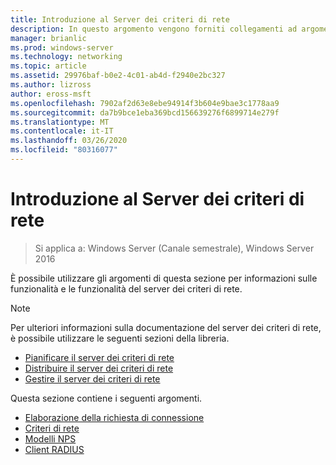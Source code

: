 ```yaml
---
title: Introduzione al Server dei criteri di rete
description: In questo argomento vengono forniti collegamenti ad argomenti introduttivi per server dei criteri di rete in Windows Server 2016 e sono inclusi collegamenti a informazioni aggiuntive su NPS.
manager: brianlic
ms.prod: windows-server
ms.technology: networking
ms.topic: article
ms.assetid: 29976baf-b0e2-4c01-ab4d-f2940e2bc327
ms.author: lizross
author: eross-msft
ms.openlocfilehash: 7902af2d63e8ebe94914f3b604e9bae3c1778aa9
ms.sourcegitcommit: da7b9bce1eba369bcd156639276f6899714e279f
ms.translationtype: MT
ms.contentlocale: it-IT
ms.lasthandoff: 03/26/2020
ms.locfileid: "80316077"
---
```

# <a name="getting-started-with-network-policy-server"></a>Introduzione al Server dei criteri di rete

>Si applica a: Windows Server (Canale semestrale), Windows Server 2016

È possibile utilizzare gli argomenti di questa sezione per informazioni sulle funzionalità e le funzionalità del server dei criteri di rete.  
  
>[!NOTE]
>Per ulteriori informazioni sulla documentazione del server dei criteri di rete, è possibile utilizzare le seguenti sezioni della libreria.  
>- [Pianificare il server dei criteri di rete](nps-plan-top.md)
>- [Distribuire il server dei criteri di rete](nps-deploy.md)
>- [Gestire il server dei criteri di rete](nps-manage-top.md)
  
  
Questa sezione contiene i seguenti argomenti.
  
- [Elaborazione della richiesta di connessione](nps-crp-top.md)
- [Criteri di rete](nps-np-overview.md)
- [Modelli NPS](nps-templates.md)
- [Client RADIUS](nps-radius-clients.md)

